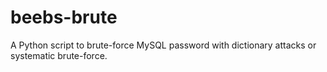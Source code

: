 # beebs-brute
A Python script to brute-force MySQL password with dictionary attacks or systematic brute-force. 
